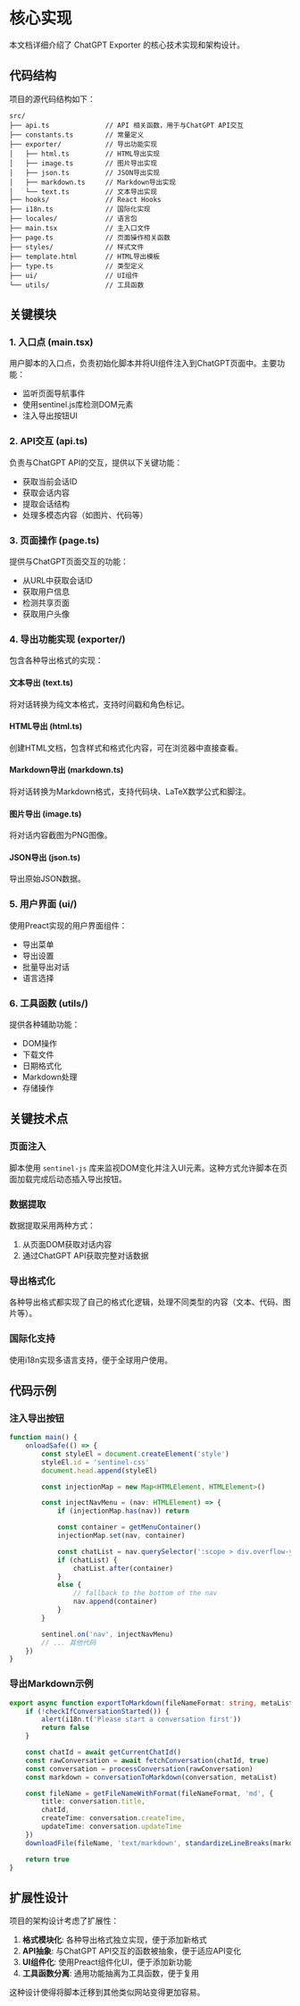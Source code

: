 # 核心实现

本文档详细介绍了 ChatGPT Exporter 的核心技术实现和架构设计。

## 代码结构

项目的源代码结构如下：

```
src/
├── api.ts              // API 相关函数，用于与ChatGPT API交互
├── constants.ts        // 常量定义
├── exporter/           // 导出功能实现
│   ├── html.ts         // HTML导出实现
│   ├── image.ts        // 图片导出实现
│   ├── json.ts         // JSON导出实现
│   ├── markdown.ts     // Markdown导出实现
│   └── text.ts         // 文本导出实现
├── hooks/              // React Hooks
├── i18n.ts             // 国际化实现
├── locales/            // 语言包
├── main.tsx            // 主入口文件
├── page.ts             // 页面操作相关函数
├── styles/             // 样式文件
├── template.html       // HTML导出模板
├── type.ts             // 类型定义
├── ui/                 // UI组件
└── utils/              // 工具函数
```

## 关键模块

### 1. 入口点 (main.tsx)

用户脚本的入口点，负责初始化脚本并将UI组件注入到ChatGPT页面中。主要功能：

- 监听页面导航事件
- 使用sentinel.js库检测DOM元素
- 注入导出按钮UI

### 2. API交互 (api.ts)

负责与ChatGPT API的交互，提供以下关键功能：

- 获取当前会话ID
- 获取会话内容
- 提取会话结构
- 处理多模态内容（如图片、代码等）

### 3. 页面操作 (page.ts)

提供与ChatGPT页面交互的功能：

- 从URL中获取会话ID
- 获取用户信息
- 检测共享页面
- 获取用户头像

### 4. 导出功能实现 (exporter/)

包含各种导出格式的实现：

#### 文本导出 (text.ts)
将对话转换为纯文本格式，支持时间戳和角色标记。

#### HTML导出 (html.ts)
创建HTML文档，包含样式和格式化内容，可在浏览器中直接查看。

#### Markdown导出 (markdown.ts)
将对话转换为Markdown格式，支持代码块、LaTeX数学公式和脚注。

#### 图片导出 (image.ts)
将对话内容截图为PNG图像。

#### JSON导出 (json.ts)
导出原始JSON数据。

### 5. 用户界面 (ui/)

使用Preact实现的用户界面组件：

- 导出菜单
- 导出设置
- 批量导出对话
- 语言选择

### 6. 工具函数 (utils/)

提供各种辅助功能：

- DOM操作
- 下载文件
- 日期格式化
- Markdown处理
- 存储操作

## 关键技术点

### 页面注入

脚本使用 `sentinel-js` 库来监视DOM变化并注入UI元素。这种方式允许脚本在页面加载完成后动态插入导出按钮。

### 数据提取

数据提取采用两种方式：
1. 从页面DOM获取对话内容
2. 通过ChatGPT API获取完整对话数据

### 导出格式化

各种导出格式都实现了自己的格式化逻辑，处理不同类型的内容（文本、代码、图片等）。

### 国际化支持

使用i18n实现多语言支持，便于全球用户使用。

## 代码示例

### 注入导出按钮

```typescript
function main() {
    onloadSafe(() => {
        const styleEl = document.createElement('style')
        styleEl.id = 'sentinel-css'
        document.head.append(styleEl)

        const injectionMap = new Map<HTMLElement, HTMLElement>()

        const injectNavMenu = (nav: HTMLElement) => {
            if (injectionMap.has(nav)) return

            const container = getMenuContainer()
            injectionMap.set(nav, container)

            const chatList = nav.querySelector(':scope > div.overflow-y-auto, :scope > div.overflow-y-hidden')
            if (chatList) {
                chatList.after(container)
            }
            else {
                // fallback to the bottom of the nav
                nav.append(container)
            }
        }

        sentinel.on('nav', injectNavMenu)
        // ... 其他代码
    })
}
```

### 导出Markdown示例

```typescript
export async function exportToMarkdown(fileNameFormat: string, metaList: ExportMeta[]) {
    if (!checkIfConversationStarted()) {
        alert(i18n.t('Please start a conversation first'))
        return false
    }

    const chatId = await getCurrentChatId()
    const rawConversation = await fetchConversation(chatId, true)
    const conversation = processConversation(rawConversation)
    const markdown = conversationToMarkdown(conversation, metaList)

    const fileName = getFileNameWithFormat(fileNameFormat, 'md', { 
        title: conversation.title, 
        chatId, 
        createTime: conversation.createTime, 
        updateTime: conversation.updateTime 
    })
    downloadFile(fileName, 'text/markdown', standardizeLineBreaks(markdown))

    return true
}
```

## 扩展性设计

项目的架构设计考虑了扩展性：

1. **格式模块化**: 各种导出格式独立实现，便于添加新格式
2. **API抽象**: 与ChatGPT API交互的函数被抽象，便于适应API变化
3. **UI组件化**: 使用Preact组件化UI，便于添加新功能
4. **工具函数分离**: 通用功能抽离为工具函数，便于复用

这种设计使得将脚本迁移到其他类似网站变得更加容易。 